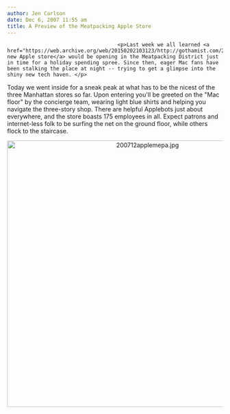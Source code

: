 ```yaml
---
author: Jen Carlson
date: Dec 6, 2007 11:55 am
title: A Preview of the Meatpacking Apple Store
---
```


	
										<p>Last week we all learned <a href="https://web.archive.org/web/20150202103123/http://gothamist.com/2007/11/30/an_apple_in_the.php">the new Apple store</a> would be opening in the Meatpacking District just in time for a holiday spending spree. Since then, eager Mac fans have been stalking the place at night -- trying to get a glimpse into the shiny new tech haven. </p>

<p>Today we went inside for a sneak peak at what has to be the nicest of the three Manhattan stores so far. Upon entering you&apos;ll be greeted on the &quot;Mac floor&quot; by the concierge team, wearing light blue shirts and helping you navigate the three-story shop. There are helpful Applebots just about everywhere, and the store boasts 175 employees in all. Expect patrons and internet-less folk to be surfing the net on the ground floor, while others flock to the staircase. </p>

<center><img alt="200712applemepa.jpg" src="https://web.archive.org/web/20150202103123im_/http://gothamist.com/attachments/arts_jen/200712applemepa.jpg" width="640" height="623"></center>					
										
									
				